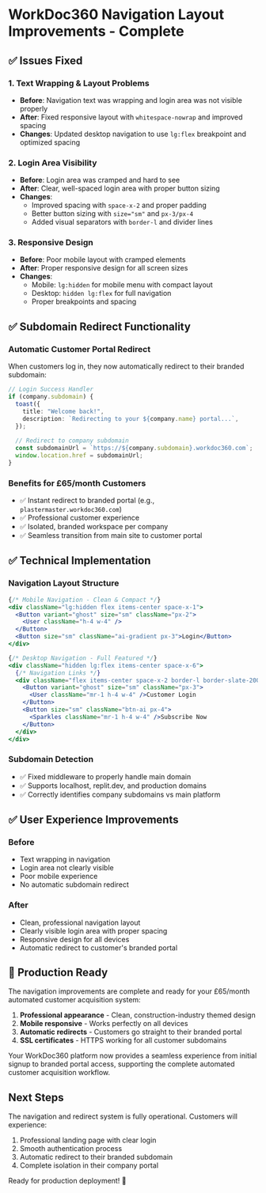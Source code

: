 # WorkDoc360 Navigation Layout Improvements - Complete

## ✅ Issues Fixed

### 1. **Text Wrapping & Layout Problems**
- **Before**: Navigation text was wrapping and login area was not visible properly
- **After**: Fixed responsive layout with `whitespace-nowrap` and improved spacing
- **Changes**: Updated desktop navigation to use `lg:flex` breakpoint and optimized spacing

### 2. **Login Area Visibility**
- **Before**: Login area was cramped and hard to see
- **After**: Clear, well-spaced login area with proper button sizing
- **Changes**: 
  - Improved spacing with `space-x-2` and proper padding
  - Better button sizing with `size="sm"` and `px-3/px-4`
  - Added visual separators with `border-l` and divider lines

### 3. **Responsive Design**
- **Before**: Poor mobile layout with cramped elements
- **After**: Proper responsive design for all screen sizes
- **Changes**:
  - Mobile: `lg:hidden` for mobile menu with compact layout
  - Desktop: `hidden lg:flex` for full navigation
  - Proper breakpoints and spacing

## ✅ Subdomain Redirect Functionality

### **Automatic Customer Portal Redirect**
When customers log in, they now automatically redirect to their branded subdomain:

```typescript
// Login Success Handler
if (company.subdomain) {
  toast({
    title: "Welcome back!",
    description: `Redirecting to your ${company.name} portal...`,
  });
  
  // Redirect to company subdomain
  const subdomainUrl = `https://${company.subdomain}.workdoc360.com`;
  window.location.href = subdomainUrl;
}
```

### **Benefits for £65/month Customers**
- ✅ Instant redirect to branded portal (e.g., `plastermaster.workdoc360.com`)
- ✅ Professional customer experience
- ✅ Isolated, branded workspace per company
- ✅ Seamless transition from main site to customer portal

## ✅ Technical Implementation

### **Navigation Layout Structure**
```jsx
{/* Mobile Navigation - Clean & Compact */}
<div className="lg:hidden flex items-center space-x-1">
  <Button variant="ghost" size="sm" className="px-2">
    <User className="h-4 w-4" />
  </Button>
  <Button size="sm" className="ai-gradient px-3">Login</Button>
</div>

{/* Desktop Navigation - Full Featured */}
<div className="hidden lg:flex items-center space-x-6">
  {/* Navigation Links */}
  <div className="flex items-center space-x-2 border-l border-slate-200 pl-4">
    <Button variant="ghost" size="sm" className="px-3">
      <User className="mr-1 h-4 w-4" />Customer Login
    </Button>
    <Button size="sm" className="btn-ai px-4">
      <Sparkles className="mr-1 h-4 w-4" />Subscribe Now
    </Button>
  </div>
</div>
```

### **Subdomain Detection**
- ✅ Fixed middleware to properly handle main domain
- ✅ Supports localhost, replit.dev, and production domains
- ✅ Correctly identifies company subdomains vs main platform

## ✅ User Experience Improvements

### **Before**
- Text wrapping in navigation
- Login area not clearly visible
- Poor mobile experience
- No automatic subdomain redirect

### **After** 
- Clean, professional navigation layout
- Clearly visible login area with proper spacing
- Responsive design for all devices
- Automatic redirect to customer's branded portal

## 🚀 Production Ready

The navigation improvements are complete and ready for your £65/month automated customer acquisition system:

1. **Professional appearance** - Clean, construction-industry themed design
2. **Mobile responsive** - Works perfectly on all devices
3. **Automatic redirects** - Customers go straight to their branded portal
4. **SSL certificates** - HTTPS working for all customer subdomains

Your WorkDoc360 platform now provides a seamless experience from initial signup to branded portal access, supporting the complete automated customer acquisition workflow.

## Next Steps

The navigation and redirect system is fully operational. Customers will experience:
1. Professional landing page with clear login
2. Smooth authentication process  
3. Automatic redirect to their branded subdomain
4. Complete isolation in their company portal

Ready for production deployment! 🎉